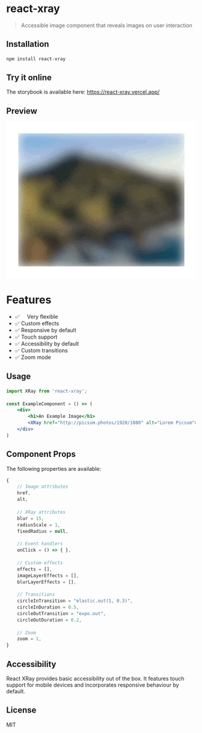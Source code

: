 # react-xray
> Accessible image component that reveals images on user interaction

## Installation
```bash
npm install react-xray
```

## Try it online

The storybook is available here: https://react-xray.vercel.app/

## Preview

![React XRay](assets/xray.gif)

# Features

- :white_check_mark:&nbsp;&nbsp;&nbsp;&nbsp;&nbsp;Very flexible
- :white_check_mark:&nbsp;Custom effects
- :white_check_mark:&nbsp;Responsive by default
- :white_check_mark:&nbsp;Touch support
- :white_check_mark:&nbsp;Accessibility by default
- :white_check_mark:&nbsp;Custom transitions
- :white_check_mark:&nbsp;Zoom mode

## Usage

```jsx
import XRay from 'react-xray';

const ExampleComponent = () => (
    <div>
        <h1>An Example Image</h1>
        <XRay href="http://picsum.photos/1920/1080" alt="Lorem Picsum">
    </div>
)
```

## Component Props

The following properties are available:

```js
{
    // Image attributes
    href,
    alt,

    // XRay attributes
    blur = 15,
    radiusScale = 1,
    fixedRadius = null,

    // Event handlers
    onClick = () => { },

    // Custom effects
    effects = [],
    imageLayerEffects = [],
    blurLayerEffects = [],

    // Transitions
    circleInTransition = "elastic.out(1, 0.3)",
    circleInDuration = 0.5,
    circleOutTransition = "expo.out",
    circleOutDuration = 0.2,

    // Zoom
    zoom = 1,
}
```

## Accessibility

React XRay provides basic accessibility out of the box. It features touch support for mobile devices and incorporates responsive behaviour by default.

## License

MIT